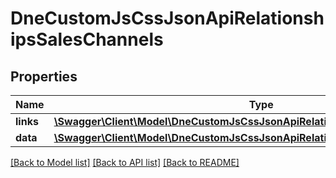 # DneCustomJsCssJsonApiRelationshipsSalesChannels

## Properties
Name | Type | Description | Notes
------------ | ------------- | ------------- | -------------
**links** | [**\Swagger\Client\Model\DneCustomJsCssJsonApiRelationshipsSalesChannelsLinks**](DneCustomJsCssJsonApiRelationshipsSalesChannelsLinks.md) |  | [optional] 
**data** | [**\Swagger\Client\Model\DneCustomJsCssJsonApiRelationshipsSalesChannelsData[]**](DneCustomJsCssJsonApiRelationshipsSalesChannelsData.md) |  | [optional] 

[[Back to Model list]](../../README.md#documentation-for-models) [[Back to API list]](../../README.md#documentation-for-api-endpoints) [[Back to README]](../../README.md)

